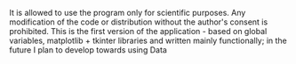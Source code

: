 It is allowed to use the program only for scientific purposes. Any modification of the code or distribution without the author's consent is prohibited. 
This is the first version of the application - based on global variables, matplotlib + tkinter libraries and written mainly functionally; in the future I plan to develop towards using Data
